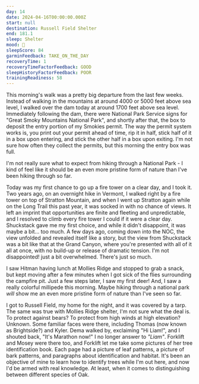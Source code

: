 ```yaml
---
day: 14
date: 2024-04-16T00:00:00.000Z
start: null
destination: Russell Field Shelter
end: 181.1
sleep: Shelter
mood: 🙂
sleepScore: 84
garminFeedback: TAKE_ON_THE_DAY
recoveryTime: 1
recoveryTimeFactorFeedback: GOOD
sleepHistoryFactorFeedback: POOR
trainingReadiness: 58
---
```

This morning's walk was a pretty big departure from the last few weeks. Instead of walking in the mountains at around 4000 or 5000 feet above sea level, I walked over the dam today at around 1700 feet above sea level. Immediately following the dam, there were National Park Service signs for "Great Smoky Mountains National Park", and shortly after that, the box to deposit the entry portion of my Smokies permit. The way the permit system works is, you print out your permit ahead of time, rip it in half, stick half of it in a box upon entering, and stick the other half in a box upon exiting. I'm not sure how often they collect the permits, but this morning the entry box was full.

I'm not really sure what to expect from hiking through a National Park - I kind of feel like it should be an even more pristine form of nature than I've been hiking through so far.

Today was my first chance to go up a fire tower on a clear day, and I took it. Two years ago, on an overnight hike in Vermont, I walked right by a fire tower on top of Stratton Mountain, and when I went up Stratton again while on the Long Trail this past year, it was socked in with no chance of views. It left an imprint that opportunities are finite and fleeting and unpredictable, and I resolved to climb every fire tower I could if it were a clear day. Shuckstack gave me my first choice, and while it didn't disappoint, it was maybe a bit... too much. A few days ago, coming down into the NOC, the view unfolded and revealed itself like a story, but the view from Shuckstack was a bit like that at the Grand Canyon, where you're presented with all of it all at once, with no build-up or release of dramatic tension. I'm not disappointed! just a bit overwhelmed. There's just so much.

I saw Hitman having lunch at Mollies Ridge and stopped to grab a snack, but kept moving after a few minutes when I got sick of the flies surrounding the campfire pit. Just a few steps later, I saw my first deer! And, I saw a really colorful millipede this morning. Maybe hiking through a national park *will* show me an even more pristine form of nature than I've seen so far.

I got to Russell Field, my home for the night, and it was covered by a tarp. The same was true with Mollies Ridge shelter, I'm not sure what the deal is. To protect against bears? To protect from high winds at high elevation? Unknown. Some familiar faces were there, including Thomas (now known as Brightside?) and Kyler. Dema walked by, exclaiming "Hi Liam!", and I shouted back, "It's Marathon now!" I no longer answer to *"Liam"*. Forklift and Mosey were there too, and Forklift let me take some pictures of her tree identification book. Each page had a picture of leaf patterns, a picture of bark patterns, and paragraphs about identification and habitat. It's been an objective of mine to learn how to identify trees while I'm out here, and now I'd be armed with real knowledge. At least, when it comes to distinguishing between different species of Oak.
